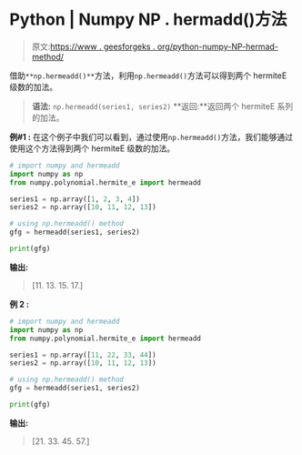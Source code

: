 # Python | Numpy NP . hermadd()方法

> 原文:[https://www . geesforgeks . org/python-numpy-NP-hermad-method/](https://www.geeksforgeeks.org/python-numpy-np-hermeadd-method/)

借助`**np.hermeadd()**`方法，利用`np.hermeadd()`方法可以得到两个 hermiteE 级数的加法。

> **语法:** `np.hermeadd(series1, series2)`
> **返回:**返回两个 hermiteE 系列的加法。

**例#1 :**
在这个例子中我们可以看到，通过使用`np.hermeadd()`方法，我们能够通过使用这个方法得到两个 hermiteE 级数的加法。

```py
# import numpy and hermeadd
import numpy as np
from numpy.polynomial.hermite_e import hermeadd

series1 = np.array([1, 2, 3, 4])
series2 = np.array([10, 11, 12, 13])

# using np.hermeadd() method
gfg = hermeadd(series1, series2)

print(gfg)
```

**输出:**

> [11\. 13\. 15\. 17.]

**例 2 :**

```py
# import numpy and hermeadd
import numpy as np
from numpy.polynomial.hermite_e import hermeadd

series1 = np.array([11, 22, 33, 44])
series2 = np.array([10, 11, 12, 13])

# using np.hermeadd() method
gfg = hermeadd(series1, series2)

print(gfg)
```

**输出:**

> [21\. 33\. 45\. 57.]